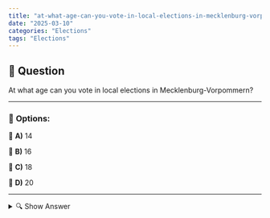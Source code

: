 ```yaml
---
title: "at-what-age-can-you-vote-in-local-elections-in-mecklenburg-vorpommern"
date: "2025-03-10"
categories: "Elections"
tags: "Elections"
---
```


## 📌 **Question**

At what age can you vote in local elections in Mecklenburg-Vorpommern?



---

### 📝 **Options:**

🔘 **A)** 14

🔘 **B)** 16

🔘 **C)** 18

🔘 **D)** 20

---

<details>
  <summary>🔍 Show Answer</summary>

  <p>
💡  <b>Correct Answer:</b>  b
  </p>
  <p>
    📖<b>Explanation:</b>
    In Germany, the voting age varies depending on the type of election and the federal state. In local elections that affect local affairs such as city administration and municipal councils, some federal states have younger voters. Mecklenburg-Western Pomerania has specific regulations that make it possible for young people from a certain age to participate in these elections. Setting the voting age influences the political participation and engagement of young citizens in local decision-making processes.
  </p>
</details>
